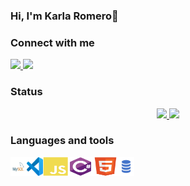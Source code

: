 ### Hi, I'm Karla Romero👋

<!--
**KarlaRomero17/karlaromero17** is a ✨ _special_ ✨ repository because its `README.md` (this file) appears on your GitHub profile.

Here are some ideas to get you started:

- 🔭 I’m currently working on ...
- 🌱 I’m currently learning ...
- 👯 I’m looking to collaborate on ...
- 🤔 I’m looking for help with ...
- 💬 Ask me about ...
- 📫 How to reach me: ...
- 😄 Pronouns: ...
- ⚡ Fun fact: ...
-->

### Connect with me

<a target="_blank" href="https://www.linkedin.com/in/lissette-romero-31645a21a/" rel="nofollow">
  <img src="https://img.shields.io/badge/-LinkedIn-%230077B5?style=for-the-badge&amp;logo=linkedin&amp;logoColor=white" style="max-width: 100%;">
</a>
<a href="mailto:romerolissette17@gmail.com"><img src="https://img.shields.io/badge/-Gmail-%23333?style=for-the-badge&amp;logo=gmail&amp;logoColor=red" style="max-width: 100%;"></a>
<br>

### Status
<div dir="auto" align="center">
  <a href="https://github.com/KarlaRomero17/">
    <img src="https://github-readme-stats.vercel.app/api?username=karlaromero17&amp;show_icons=true&amp;theme=merko&amp;include_all_commits=true&amp;count_private=true" style="max-width: 100%;" height="180em">
    <img src="https://github-readme-stats.vercel.app/api/top-langs/?username=karlaromero17&amp;layout=compact&amp;langs_count=7&amp;theme=merko" style="max-width: 100%;" height="180em">
  </a>
</div>

### Languages and tools

<img align="left" alt="MySQL" width="26px" src="https://raw.githubusercontent.com/github/explore/80688e429a7d4ef2fca1e82350fe8e3517d3494d/topics/mysql/mysql.png" style="max-width: 100%;" width="40" height="30" align="middle" />

<img align="left" alt="Visual Studio Code" width="26px" src="https://raw.githubusercontent.com/github/explore/80688e429a7d4ef2fca1e82350fe8e3517d3494d/topics/visual-studio-code/visual-studio-code.png" style="max-width: 100%;" width="40" height="30" align="middle" /> 

<img align="left" alt="Javascript" src="https://raw.githubusercontent.com/devicons/devicon/master/icons/javascript/javascript-plain.svg" style="max-width: 100%;" width="40" height="30" align="middle" />

<img align="left" alt="C#" src="https://raw.githubusercontent.com/devicons/devicon/master/icons/csharp/csharp-original.svg" style="max-width: 100%;" width="40" height="30" align="middle" />

<img align="left" alt="Rafa-HTML" src="https://raw.githubusercontent.com/devicons/devicon/master/icons/html5/html5-original.svg" style="max-width: 100%;" width="40" height="30" align="middle" />

<img align="left" alt="SQL" width="26px" src="https://raw.githubusercontent.com/github/explore/80688e429a7d4ef2fca1e82350fe8e3517d3494d/topics/sql/sql.png" style="max-width: 100%;" width="40" height="30" align="middle"  />
